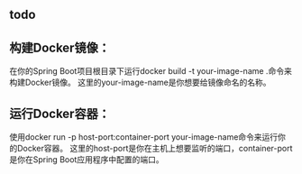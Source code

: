 

## todo

## 构建Docker镜像：

在你的Spring Boot项目根目录下运行docker build -t your-image-name .命令来构建Docker镜像。
这里的your-image-name是你想要给镜像命名的名称。


## 运行Docker容器：

使用docker run -p host-port:container-port your-image-name命令来运行你的Docker容器。
这里的host-port是你在主机上想要监听的端口，container-port是你在Spring Boot应用程序中配置的端口。